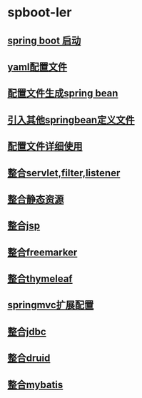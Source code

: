 # spboot-ler
## [spring boot 启动](init.md)
## [yaml配置文件](yml.md)
## [配置文件生成spring bean](create_with_yaml.md)
## [引入其他springbean定义文件](extra_xml.md)
## [配置文件详细使用](config_detail.md)
## [整合servlet,filter,listener](servlet_filter_listener.md)
## [整合静态资源](static.md)
## [整合jsp](jsp.md)
## [整合freemarker](freemarker.md)
## [整合thymeleaf](thymeleaf.md)
## [springmvc扩展配置](springmvc_expand.md)
## [整合jdbc](jdbc.md)
## [整合druid](druid.md)
## [整合mybatis](mybatis.md)

